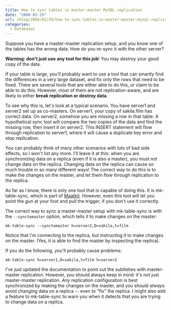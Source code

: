 ```yaml
---
title: How to sync tables in master-master MySQL replication
date: "2008-02-29"
url: /blog/2008/02/29/how-to-sync-tables-in-master-master-mysql-replication/
categories:
  - Databases
---
```

Suppose you have a master-master replication setup, and you know one of the tables has the wrong data. How do you re-sync it with the other server?

**Warning: don't just use any tool for this job**! You may destroy your good copy of the data.

If your table is large, you'll probably want to use a tool that can smartly find the differences in a very large dataset, and fix only the rows that need to be fixed. There are several tools that are either able to do this, or claim to be able to do this. However, most of them are not replication-aware, and are likely to either **break replication or destroy data**.

To see why this is, let's look at a typical scenario. You have server1 and server2 set up as co-masters. On server1, your copy of sakila.film has correct data. On server2, somehow you are missing a row in that table. A hypothetical sync tool will compare the two copies of the data and find the missing row, then insert it on server2. This INSERT statement will flow through replication to server1, where it will cause a duplicate key error and stop replication.

You can probably think of many other scenarios with lots of bad side effects, so I won't list any more. I'll leave it at this: when you are synchronizing data on a replica (even if it is also a master), you must not change data on the replica. Changing data on the replica can cause so much trouble in so many different ways! The correct way to do this is to make the changes on the master, and let them flow through replication to the replica.

As far as I know, there is only one tool that is capable of doing this. It is mk-table-sync, which is part of [Maatkit](http://code.google.com/p/maatkit/). However, even this tool will let you point the gun at your foot and pull the trigger, if you don't use it correctly.

The correct way to sync a master-master setup with mk-table-sync is with the `--synctomaster` option, which tells it to make changes on the master:

```
mk-table-sync --synctomaster h=server2,D=sakila,t=film
```

Notice that I'm connecting to the replica, but instructing it to make changes on the master. (Yes, it is able to find the master by inspecting the replica).

If you do the following, you'll probably cause problems:

```
mk-table-sync h=server1,D=sakila,t=film h=server2
```

I've just updated the documentation to point out the subtleties with master-master replication. However, you should always keep in mind: it's not just master-master replication. *Any* replication configuration is best synchronized by making the changes on the master, and you should *always* avoid changing data on a replica -- even to "fix" the replica. I might also add a feature to mk-table-sync to warn you when it detects that you are trying to change data on a replica.


